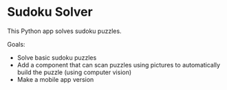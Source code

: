 # Sudoku Solver

This Python app solves sudoku puzzles.

Goals:
 - Solve basic sudoku puzzles
 - Add a component that can scan puzzles using pictures to automatically build the puzzle (using computer vision)
 - Make a mobile app version